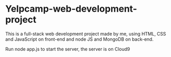 # Yelpcamp-web-development-project
This is a full-stack web development project made by me, using HTML, CSS and JavaScript on front-end and node JS and MongoDB on back-end.

Run node app.js to start the server, the server is on Cloud9
